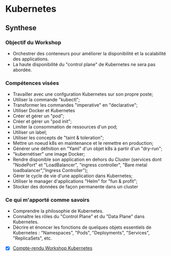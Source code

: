 # Kubernetes

## Synthese

### Objectif du Workshop
- Orchestrer des conteneurs pour améliorer la disponibilité et la scalabilité des applications.
- La haute disponibilité du "control plane" de Kubernetes ne sera pas abordée.

### Compétences visées
- Travailler avec une confguration Kubernetes sur son propre poste;
- Utiliser la commande "kubectl";
- Transformer les commandes "imperative" en "declarative";
- Utiliser Docker et Kubernetes
- Créer et gérer un "pod";
- Créer et gérer un "pod init";
- Limiter la consommation de ressources d'un pod;
- Utiliser un label;
- Utiliser les concepts de "taint & toleration";
- Mettre un noeud k8s en maintenance et le remettre en production;
- Générer une défnition en "Yaml" d'un objet k8s à partir d'un "dry-run";
- "kubernétiser" une image Docker;
- Rendre disponible son application en dehors du Cluster (services dont "NodePort" et "LoadBalancer", "ingress controller", "Bare metal loadbalancer","Ingress Controller");
- Gérer le cycle de vie d'une application dans Kubernetes;
- Utiliser le manager d'applications "Helm" for "fun & profit";
- Stocker des données de façon permanente dans un cluster

### Ce qui m'apporté comme savoirs
- Comprendre la philosophie de Kubernetes.
- Connaître les rôles du "Control Plane" et du "Data Plane" dans Kubernetes.
- Décrire et énoncer les fonctions de quelques objets essentiels de Kubernetes : "Namespaces", "Pods", "Deployments", "Services", "ReplicaSets", etc.

- [x] [Compte-rendu Workshop Kubernetes](cr/cr.pdf)
